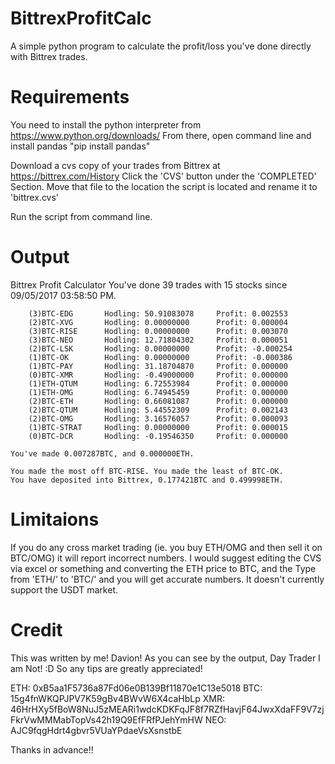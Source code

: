 # BittrexProfitCalc
A simple python program to calculate the profit/loss you've done directly with Bittrex trades.

# Requirements

You need to install the python interpreter from https://www.python.org/downloads/
From there, open command line and install pandas "pip install pandas"

Download a cvs copy of your trades from Bittrex at  https://bittrex.com/History
Click the 'CVS' button under the 'COMPLETED' Section.
Move that file to the location the script is located and rename it to 'bittrex.cvs'

Run the script from command line.

# Output

  Bittrex Profit Calculator
    You've done 39 trades with 15 stocks since 09/05/2017 03:58:50 PM.
    
        (3)BTC-EDG       Hodling: 50.91083078     Profit: 0.002553
        (2)BTC-XVG       Hodling: 0.00000000      Profit: 0.000004
        (3)BTC-RISE      Hodling: 0.00000000      Profit: 0.003070
        (3)BTC-NEO       Hodling: 12.71804302     Profit: 0.000051
        (2)BTC-LSK       Hodling: 0.00000000      Profit: -0.000254
        (1)BTC-OK        Hodling: 0.00000000      Profit: -0.000386
        (1)BTC-PAY       Hodling: 31.18704870     Profit: 0.000000
        (0)BTC-XMR       Hodling: -0.49000000     Profit: 0.000000
        (1)ETH-QTUM      Hodling: 6.72553984      Profit: 0.000000
        (1)ETH-OMG       Hodling: 6.74945459      Profit: 0.000000
        (2)BTC-ETH       Hodling: 0.66081087      Profit: 0.000000
        (2)BTC-QTUM      Hodling: 5.44552309      Profit: 0.002143
        (2)BTC-OMG       Hodling: 3.16576057      Profit: 0.000093
        (1)BTC-STRAT     Hodling: 0.00000000      Profit: 0.000015
        (0)BTC-DCR       Hodling: -0.19546350     Profit: 0.000000
        
    You've made 0.007287BTC, and 0.000000ETH.                                                                               
    
    You made the most off BTC-RISE. You made the least of BTC-OK.
    You have deposited into Bittrex, 0.177421BTC and 0.499998ETH. 
    
# Limitaions
If you do any cross market trading (ie. you buy ETH/OMG and then sell it on BTC/OMG) it will report incorrect numbers.
I would suggest editing the CVS via excel or something and converting the ETH price to BTC, and the Type from 'ETH/' to 'BTC/' and you will get accurate numbers.
It doesn't currently support the USDT market.

# Credit
This was written by me! Davion!
As you can see by the output, Day Trader I am Not! :D So any tips are greatly appreciated!

ETH: 0xB5aa1F5736a87Fd06e0B139Bf11870e1C13e5018
BTC: 15g4fnWKQPJPV7K59gBv4BWvW6X4caHbLp
XMR: 46HrHXy5fBoW8NuJ5zMEARi1wdcKDKFqJF8f7RZfHavjF64JwxXdaFF9V7zjFkrVwMMMabTopVs42h19Q9EfFRfPJehYmHW
NEO: AJC9fqgHdrt4gbvr5VUaYPdaeVsXsnstbE

Thanks in advance!!